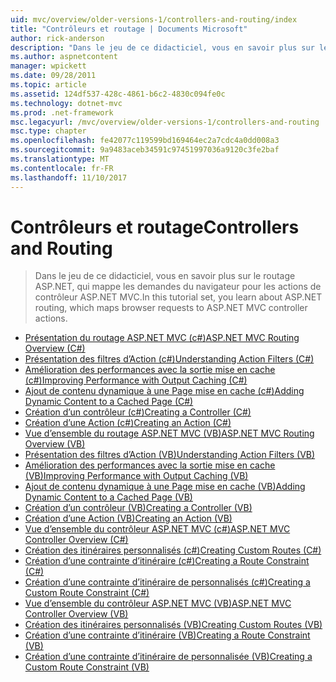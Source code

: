 ```yaml
---
uid: mvc/overview/older-versions-1/controllers-and-routing/index
title: "Contrôleurs et routage | Documents Microsoft"
author: rick-anderson
description: "Dans le jeu de ce didacticiel, vous en savoir plus sur le routage ASP.NET, qui mappe les demandes du navigateur pour les actions de contrôleur ASP.NET MVC."
ms.author: aspnetcontent
manager: wpickett
ms.date: 09/28/2011
ms.topic: article
ms.assetid: 124df537-428c-4861-b6c2-4830c094fe0c
ms.technology: dotnet-mvc
ms.prod: .net-framework
msc.legacyurl: /mvc/overview/older-versions-1/controllers-and-routing
msc.type: chapter
ms.openlocfilehash: fe42077c119599bd169464ec2a7cdc4a0dd008a3
ms.sourcegitcommit: 9a9483aceb34591c97451997036a9120c3fe2baf
ms.translationtype: MT
ms.contentlocale: fr-FR
ms.lasthandoff: 11/10/2017
---
```

<a name="controllers-and-routing"></a><span data-ttu-id="6dde0-103">Contrôleurs et routage</span><span class="sxs-lookup"><span data-stu-id="6dde0-103">Controllers and Routing</span></span>
====================
> <span data-ttu-id="6dde0-104">Dans le jeu de ce didacticiel, vous en savoir plus sur le routage ASP.NET, qui mappe les demandes du navigateur pour les actions de contrôleur ASP.NET MVC.</span><span class="sxs-lookup"><span data-stu-id="6dde0-104">In this tutorial set, you learn about ASP.NET routing, which maps browser requests to ASP.NET MVC controller actions.</span></span>


- [<span data-ttu-id="6dde0-105">Présentation du routage ASP.NET MVC (c#)</span><span class="sxs-lookup"><span data-stu-id="6dde0-105">ASP.NET MVC Routing Overview (C#)</span></span>](asp-net-mvc-routing-overview-cs.md)
- [<span data-ttu-id="6dde0-106">Présentation des filtres d’Action (c#)</span><span class="sxs-lookup"><span data-stu-id="6dde0-106">Understanding Action Filters (C#)</span></span>](understanding-action-filters-cs.md)
- [<span data-ttu-id="6dde0-107">Amélioration des performances avec la sortie mise en cache (c#)</span><span class="sxs-lookup"><span data-stu-id="6dde0-107">Improving Performance with Output Caching (C#)</span></span>](improving-performance-with-output-caching-cs.md)
- [<span data-ttu-id="6dde0-108">Ajout de contenu dynamique à une Page mise en cache (c#)</span><span class="sxs-lookup"><span data-stu-id="6dde0-108">Adding Dynamic Content to a Cached Page (C#)</span></span>](adding-dynamic-content-to-a-cached-page-cs.md)
- [<span data-ttu-id="6dde0-109">Création d’un contrôleur (c#)</span><span class="sxs-lookup"><span data-stu-id="6dde0-109">Creating a Controller (C#)</span></span>](creating-a-controller-cs.md)
- [<span data-ttu-id="6dde0-110">Création d’une Action (c#)</span><span class="sxs-lookup"><span data-stu-id="6dde0-110">Creating an Action (C#)</span></span>](creating-an-action-cs.md)
- [<span data-ttu-id="6dde0-111">Vue d’ensemble du routage ASP.NET MVC (VB)</span><span class="sxs-lookup"><span data-stu-id="6dde0-111">ASP.NET MVC Routing Overview (VB)</span></span>](asp-net-mvc-routing-overview-vb.md)
- [<span data-ttu-id="6dde0-112">Présentation des filtres d’Action (VB)</span><span class="sxs-lookup"><span data-stu-id="6dde0-112">Understanding Action Filters (VB)</span></span>](understanding-action-filters-vb.md)
- [<span data-ttu-id="6dde0-113">Amélioration des performances avec la sortie mise en cache (VB)</span><span class="sxs-lookup"><span data-stu-id="6dde0-113">Improving Performance with Output Caching (VB)</span></span>](improving-performance-with-output-caching-vb.md)
- [<span data-ttu-id="6dde0-114">Ajout de contenu dynamique à une Page mise en cache (VB)</span><span class="sxs-lookup"><span data-stu-id="6dde0-114">Adding Dynamic Content to a Cached Page (VB)</span></span>](adding-dynamic-content-to-a-cached-page-vb.md)
- [<span data-ttu-id="6dde0-115">Création d’un contrôleur (VB)</span><span class="sxs-lookup"><span data-stu-id="6dde0-115">Creating a Controller (VB)</span></span>](creating-a-controller-vb.md)
- [<span data-ttu-id="6dde0-116">Création d’une Action (VB)</span><span class="sxs-lookup"><span data-stu-id="6dde0-116">Creating an Action (VB)</span></span>](creating-an-action-vb.md)
- [<span data-ttu-id="6dde0-117">Vue d’ensemble du contrôleur ASP.NET MVC (c#)</span><span class="sxs-lookup"><span data-stu-id="6dde0-117">ASP.NET MVC Controller Overview (C#)</span></span>](aspnet-mvc-controllers-overview-cs.md)
- [<span data-ttu-id="6dde0-118">Création des itinéraires personnalisés (c#)</span><span class="sxs-lookup"><span data-stu-id="6dde0-118">Creating Custom Routes (C#)</span></span>](creating-custom-routes-cs.md)
- [<span data-ttu-id="6dde0-119">Création d’une contrainte d’itinéraire (c#)</span><span class="sxs-lookup"><span data-stu-id="6dde0-119">Creating a Route Constraint (C#)</span></span>](creating-a-route-constraint-cs.md)
- [<span data-ttu-id="6dde0-120">Création d’une contrainte d’itinéraire de personnalisés (c#)</span><span class="sxs-lookup"><span data-stu-id="6dde0-120">Creating a Custom Route Constraint (C#)</span></span>](creating-a-custom-route-constraint-cs.md)
- [<span data-ttu-id="6dde0-121">Vue d’ensemble du contrôleur ASP.NET MVC (VB)</span><span class="sxs-lookup"><span data-stu-id="6dde0-121">ASP.NET MVC Controller Overview (VB)</span></span>](asp-net-mvc-controller-overview-vb.md)
- [<span data-ttu-id="6dde0-122">Création des itinéraires personnalisés (VB)</span><span class="sxs-lookup"><span data-stu-id="6dde0-122">Creating Custom Routes (VB)</span></span>](creating-custom-routes-vb.md)
- [<span data-ttu-id="6dde0-123">Création d’une contrainte d’itinéraire (VB)</span><span class="sxs-lookup"><span data-stu-id="6dde0-123">Creating a Route Constraint (VB)</span></span>](creating-a-route-constraint-vb.md)
- [<span data-ttu-id="6dde0-124">Création d’une contrainte d’itinéraire de personnalisée (VB)</span><span class="sxs-lookup"><span data-stu-id="6dde0-124">Creating a Custom Route Constraint (VB)</span></span>](creating-a-custom-route-constraint-vb.md)
